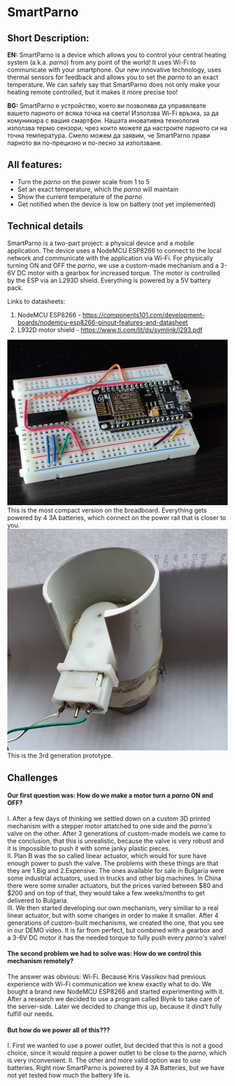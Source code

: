 # SmartParno
## Short Description:

**EN:** SmartParno is a device which allows you to control your central heating system (a.k.a. _parno_) from any point of the world! It uses Wi-Fi to communicate with your smartphone. Our new innovative technology, uses thermal sensors for feedback and allows you to set the _parno_ to an exact temperature. We can safely say that SmartParno does not only make your heating remote controlled, but it makes it more precise too!  

**BG:** SmartParno е устройство, което ви позволява да управялвате вашето парното от всяка точка на света! Използва Wi-Fi връзка, за да комуникира с вашия смартфон. Нашата иновативна технология използва термо сензори, чрез които можете да настроите парното си на точна температура. Смело можем да заявим, че SmartParno прави парното ви по-прецизно и по-лесно за използване.  

## All features:
- Turn the _parno_ on the power scale from 1 to 5
- Set an exact temperature, which the _parno_ will maintain
- Show the current temperature of the _parno_
- Get notified when the device is low on battery (not yet implemented)

## Technical details
SmartParno is a two-part project: a physical device and a mobile application. The device uses a NodeMCU ESP8266 to connect to the local network and communicate with the application via Wi-Fi. For physically turning ON and OFF the _parno_,  we use a custom-made mechanism and a 3-6V DC motor with a gearbox for increased torque. The motor is controlled by the ESP via an L293D shield. Everything is powered by a 5V battery pack.

Links to datasheets:
1) NodeMCU ESP8266 - https://components101.com/development-boards/nodemcu-esp8266-pinout-features-and-datasheet
2) L932D motor shield - https://www.ti.com/lit/ds/symlink/l293.pdf

![NodeMCU ESP8266 + L293D on a breadbord](Gallery/Hardware/ESP8266+L293d.jpg)  
This is the most compact version on the breadboard. Everything gets powered by 4 3A batteries, which connect on the power rail that is closer to you.  
![3rd gen prototype](Gallery/Prototypes/3rd_gen_prototype.jpg)  
This is the 3rd generation prototype.

## Challenges

#### Our first question was: How do we make a motor turn a _parno_ ON and OFF?
I. After a few days of thinking we settled down on a custom 3D printed mechanism with a stepper motor attatched to one side and the _parno's_ valve on the other. After 3 generations of custom-made models we came to the conclusion, that this is unrealistic, because the valve is very robust and it is impossible to push it with some janky plastic pieces.  
II. Plan B was the so called linear actuator, which would for sure have enough power to push the valve. The problems with these things are that they are 1.Big and 2.Expensive. The ones available for sale in Bulgaria were some industrial actuators, used in trucks and other big machines. In China there were some smaller actuators, but the prices varied between $80 and $200 and on top of that, they would take a few weeks/months to get delivered to Bulgaria.  
III. We then started developing our own mechanism, very similiar to a real linear actuator, but with some changes in order to make it smaller. After 4 generations of custom-built mechanisms, we created the one, that you see in our DEMO video. It is far from perfect, but combined with a gearbox and a 3-6V DC motor it has the needed torque to fully push every _parno's_ valve!  

#### The second problem we had to solve was: How do we control this mechanism remotely?
The answer was obvious: Wi-Fi.
Because Kris Vassikov had previous experience with Wi-Fi communication we knew exactly what to do. We bought a brand new NodeMCU ESP8266 and started experimenting with it. After a research we decided to use a program called Blynk to take care of the server-side. Later we decided to change this up, because it dind't fully fulfill our needs.

#### But how do we power all of this???
I. First we wanted to use a power outlet, but decided that this is not a good choice, since it would require a power outlet to be close to the _parno_, which is very inconvenient.
II. The other and more valid option was to use batteries. Right now SmartParno is powered by 4 3A Batteries, but we have not yet tested how much the battery life is.
